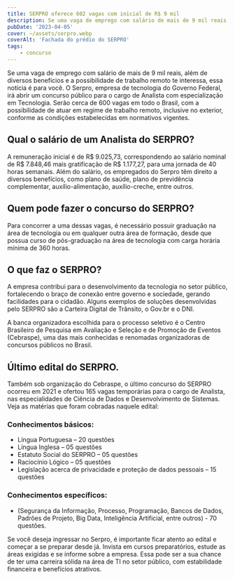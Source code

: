 ```yaml
---
title: SERPRO oferece 602 vagas com inicial de R$ 9 mil
description: Se uma vaga de emprego com salário de mais de 9 mil reais, além de diversos benefícios e a possibilidade de trabalho remoto te interessa, essa notícia é para você.
pubDate: '2023-04-05'
cover: ~/assets/serpro.webp
coverAlt: 'Fachada do prédio do SERPRO'
tags: 
    - concurso
---
```


Se uma vaga de emprego com salário de mais de 9 mil reais, além de diversos benefícios e a possibilidade de trabalho remoto te interessa, essa notícia é para você. O Serpro, empresa de tecnologia do Governo Federal, irá abrir um concurso público para o cargo de Analista com especialização em Tecnologia. Serão cerca de 600 vagas em todo o Brasil, com a possibilidade de atuar em regime de trabalho remoto, inclusive no exterior, conforme as condições estabelecidas em normativos vigentes.

## Qual o salário de um Analista do SERPRO?

A remuneração inicial é de R$ 9.025,73, correspondendo ao salário nominal de R$ 7.848,46 mais gratificação de R$ 1.177,27, para uma jornada de 40 horas semanais. Além do salário, os empregados do Serpro têm direito a diversos benefícios, como plano de saúde, plano de previdência complementar, auxílio-alimentação, auxílio-creche, entre outros.

## Quem pode fazer o concurso do SERPRO?

Para concorrer a uma dessas vagas, é necessário possuir graduação na área de tecnologia ou em qualquer outra área de formação, desde que possua curso de pós-graduação na área de tecnologia com carga horária mínima de 360 horas. 

## O que faz o SERPRO?

A empresa contribui para o desenvolvimento da tecnologia no setor público, fortalecendo o braço de conexão entre governo e sociedade, gerando facilidades para o cidadão. Alguns exemplos de soluções desenvolvidas pelo SERPRO são a Carteira Digital de Trânsito, o Gov.br e o DNI.

A banca organizadora escolhida para o processo seletivo é o Centro Brasileiro de Pesquisa em Avaliação e Seleção e de Promoção de Eventos (Cebraspe), uma das mais conhecidas e renomadas organizadoras de concursos públicos no Brasil.

## Último edital do SERPRO.

Também sob organização do Cebraspe, o último concurso do SERPRO ocorreu em 2021 e ofertou 165 vagas temporárias para o cargo de Analista, nas especialidades de Ciência de Dados e Desenvolvimento de Sistemas. Veja as matérias que foram cobradas naquele edital:

### Conhecimentos básicos:

- Língua Portuguesa – 20 questões
- Língua Inglesa – 05 questões
- Estatuto Social do SERPRO – 05 questões
- Raciocínio Lógico – 05 questões
- Legislação acerca de privacidade e proteção de dados pessoais – 15 questões

### Conhecimentos específicos:

- (Segurança da Informação, Processo, Programação, Bancos de Dados, Padrões de Projeto, Big Data, Inteligência Artificial, entre outros) - 70 questões.

Se você deseja ingressar no Serpro, é importante ficar atento ao edital e começar a se preparar desde já. Invista em cursos preparatórios, estude as áreas exigidas e se informe sobre a empresa. Essa pode ser a sua chance de ter uma carreira sólida na área de TI no setor público, com estabilidade financeira e benefícios atrativos.
